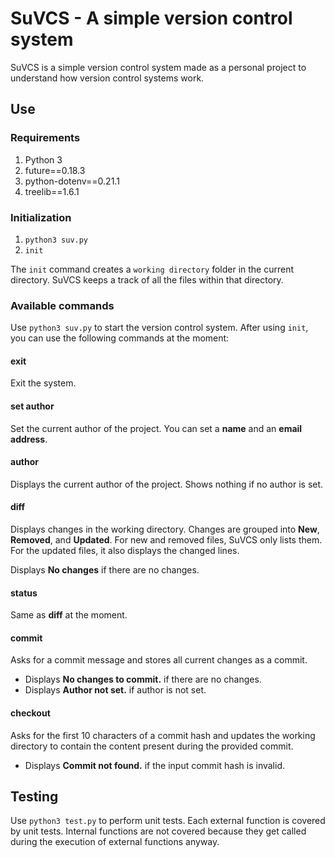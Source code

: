 # SuVCS - A simple version control system

SuVCS is a simple version control system made as a personal project to understand how version control systems work.

## Use

### Requirements

1. Python 3
2. future==0.18.3
3. python-dotenv==0.21.1
4. treelib==1.6.1

### Initialization

1. ```python3 suv.py```
2. ```init```

The ```init``` command creates a ```working directory``` folder in the current directory. SuVCS keeps a track of all the files within that directory.

### Available commands

Use ```python3 suv.py``` to start the version control system. After using ```init```, you can use the following commands at the moment:

#### exit

Exit the system.

#### set author

Set the current author of the project. You can set a **name** and an **email address**.

#### author

Displays the current author of the project. Shows nothing if no author is set.

#### diff

Displays changes in the working directory. Changes are grouped into **New**, **Removed**, and **Updated**. For new and removed files, SuVCS only lists them. For the updated files, it also displays the changed lines.

Displays **No changes** if there are no changes.

#### status

Same as **diff** at the moment.

#### commit

Asks for a commit message and stores all current changes as a commit.

- Displays **No changes to commit.** if there are no changes.
- Displays **Author not set.** if author is not set.

#### checkout

Asks for the first 10 characters of a commit hash and updates the working directory to contain the content present during the provided commit.

- Displays **Commit not found.** if the input commit hash is invalid.

## Testing

Use ```python3 test.py``` to perform unit tests. Each external function is covered by unit tests. Internal functions are not covered because they get called during the execution of external functions anyway.